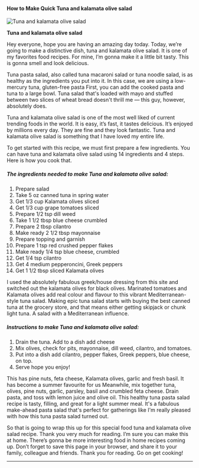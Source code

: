             

#### How to Make Quick Tuna and kalamata olive salad

![Tuna and kalamata olive salad](https://img-global.cpcdn.com/recipes/4922056701902848/751x532cq70/tuna-and-kalamata-olive-salad-recipe-main-photo.jpg)

**Tuna and kalamata olive salad**

Hey everyone, hope you are having an amazing day today. Today, we’re going to make a distinctive dish, tuna and kalamata olive salad. It is one of my favorites food recipes. For mine, I’m gonna make it a little bit tasty. This is gonna smell and look delicious.

Tuna pasta salad, also called tuna macaroni salad or tuna noodle salad, is as healthy as the ingredients you put into it. In this case, we are using a low-mercury tuna, gluten-free pasta First, you can add the cooked pasta and tuna to a large bowl. Tuna salad that's loaded with mayo and stuffed between two slices of wheat bread doesn't thrill me — this guy, however, absolutely does.

Tuna and kalamata olive salad is one of the most well liked of current trending foods in the world. It is easy, it’s fast, it tastes delicious. It’s enjoyed by millions every day. They are fine and they look fantastic. Tuna and kalamata olive salad is something that I have loved my entire life.

To get started with this recipe, we must first prepare a few ingredients. You can have tuna and kalamata olive salad using 14 ingredients and 4 steps. Here is how you cook that.

##### The ingredients needed to make Tuna and kalamata olive salad:

1.  Prepare salad
2.  Take 5 oz canned tuna in spring water
3.  Get 1/3 cup Kalamata olives sliced
4.  Get 1/3 cup grape tomatoes sliced
5.  Prepare 1/2 tsp dill weed
6.  Take 1 1/2 tbsp blue cheese crumbled
7.  Prepare 2 tbsp cilantro
8.  Make ready 2 1/2 tbsp mayonnaise
9.  Prepare topping and garnish
10.  Prepare 1 tsp red crushed pepper flakes
11.  Make ready 1/4 tsp blue cheese, crumbled
12.  Get 1/4 tsp cilantro
13.  Get 4 medium pepperoncini, Greek peppers
14.  Get 1 1/2 tbsp sliced Kalamata olives

I used the absolutely fabulous greek/house dressing from this site and switched out the kalamata olives for black olives. Marinated tomatoes and Kalamata olives add real colour and flavour to this vibrant Mediterranean-style tuna salad. Making epic tuna salad starts with buying the best canned tuna at the grocery store, and that means either getting skipjack or chunk light tuna. A salad with a Mediterranean influence.

##### Instructions to make Tuna and kalamata olive salad:

1.  Drain the tuna. Add to a dish add cheese
2.  Mix olives, check for pits, mayonnaise, dill weed, cilantro, and tomatoes.
3.  Put into a dish add cilantro, pepper flakes, Greek peppers, blue cheese, on top.
4.  Serve hope you enjoy!

This has pine nuts, feta cheese, Kalamata olives, garlic and fresh basil. It has become a summer favourite for us Meanwhile, mix together tuna, olives, pine nuts, garlic, parsley, basil and crumbled feta cheese. Drain pasta, and toss with lemon juice and olive oil. This healthy tuna pasta salad recipe is tasty, filling, and great for a light summer meal. It's a fabulous make-ahead pasta salad that's perfect for gatherings like I'm really pleased with how this tuna pasta salad turned out.

So that is going to wrap this up for this special food tuna and kalamata olive salad recipe. Thank you very much for reading. I’m sure you can make this at home. There’s gonna be more interesting food in home recipes coming up. Don’t forget to save this page in your browser, and share it to your family, colleague and friends. Thank you for reading. Go on get cooking!

* * *